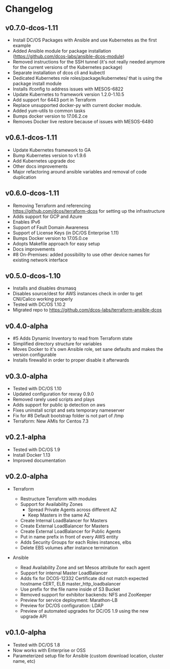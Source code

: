 # Changelog

## v0.7.0-dcos-1.11

* Install DC/OS Packages with Ansible and use Kubernetes as the first example
* Added Ansible module for package installation (https://github.com/dcos-labs/ansible-dcos-module)
* Removed instructions for the SSH tunnel (it's not really needed anymore for the current versions of the Kubernetes package)
* Separate installation of dcos cli and kubectl
* Dedicated Kubernetes role roles/package/kubernetes/ that is using the package install module
* Installs ifconfig to address issues with MESOS-6822
* Update Kubernetes to  framework version 1.2.0-1.10.5
* Add support for 6443 port in Terraform
* Replace unsupported docker-py with current docker module.
* Added yum-utils to common tasks
* Bumps docker version to 17.06.2.ce
* Removes Docker live restore because of issues with MESOS-6480

## v0.6.1-dcos-1.11

* Update Kubernetes framework to GA
* Bump Kubernetes version to v1.9.6
* Add Kubernetes upgrade doc
* Other docs improvements
* Major refactoring around ansible variables and removal of code duplication

## v0.6.0-dcos-1.11

* Removing Terraform and referencing https://github.com/dcos/terraform-dcos for setting up the infrastructure
* Adds support for GCP and Azure
* Enables IPv6
* Support of Fault Domain Awareness
* Support of License Keys (in DC/OS Enterprise 1.11)
* Bumps Docker version to 17.05.0.ce
* Adopts Makefile approach for easy setup
* Docs improvements
* #8 On-Premises: added possibility to use other device names for existing network interface

## v0.5.0-dcos-1.10

* Installs and disables dnsmasq
* Disables source/dest for AWS instances check in order to get CNI/Calico working properly
* Tested with DC/OS 1.10.2
* Migrated repo to https://github.com/dcos-labs/terraform-ansible-dcos

## v0.4.0-alpha

* #5 Adds Dynamic Inventory to read from Terraform state
* Simplified directory structure for variables
* Moves Docker to it's own Ansible role, set sane defaults and makes the version configurable
* Installs firewalld in order to proper disable it afterwards

## v0.3.0-alpha

* Tested with DC/OS 1.10
* Updated configuration for rexray 0.9.0
* Removed rarely used scripts and plays
* Adds support for public ip detection on aws
* Fixes uninstall script and sets temporary nameserver
* Fix for #8 Default bootstrap folder is not part of /tmp
* Terraform: New AMIs for Centos 7.3

## v0.2.1-alpha

* Tested with DC/OS 1.9
* Install Docker 1.13
* Improved documentation

## v0.2.0-alpha

* Terraform
  * Restructure Terraform with modules  
  * Support for Availability Zones
    * Spread Private Agents across different AZ
    * Keep Masters in the same AZ
  * Create Internal LoadBalancer for Masters
  * Create External LoadBalancer for Masters
  * Create External LoadBalancer for Public Agents
  * Put in name prefix in front of every AWS entity
  * Adds Security Groups for each Roles instances, elbs
  * Delete EBS volumes after instance termination

* Ansible
  * Read Availability Zone and set Mesos attribute for each agent
  * Support for internal Master LoadBalancer
  * Adds fix for DCOS-12332 Certificate did not match expected hostname CERT, ELB master_http_loadbalancer
  * Use prefix for the file name inside of S3 Bucket
  * Removed support for exhibitor backends: NFS and ZooKeeper
  * Preview for service deployment: Marathon-LB
  * Preview for DC/OS configuration: LDAP
  * Preview of automated upgrades for DC/OS 1.9 using the new upgrade API

## v0.1.0-alpha

* Tested with DC/OS 1.8
* Now works with Enterprise or OSS
* Parameterized setup file for Ansible (custom download location, cluster name, etc)

